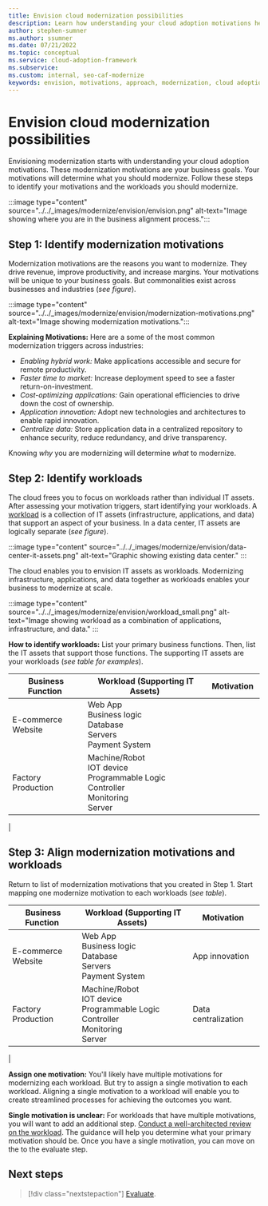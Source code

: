 ```yaml
---
title: Envision cloud modernization possibilities
description: Learn how understanding your cloud adoption motivations help you establish your approach to the modernization horizons, as part of your cloud adoption-related modernization plan.
author: stephen-sumner
ms.author: ssumner
ms.date: 07/21/2022
ms.topic: conceptual
ms.service: cloud-adoption-framework
ms.subservice:
ms.custom: internal, seo-caf-modernize
keywords: envision, motivations, approach, modernization, cloud adoption framework
---
```

# Envision cloud modernization possibilities

Envisioning modernization starts with understanding your cloud adoption motivations. These modernization motivations are your business goals. Your motivations will determine what you should modernize. Follow these steps to identify your motivations and the workloads you should modernize.

:::image type="content" source="../../_images/modernize/envision/envision.png" alt-text="Image showing where you are in the business alignment process.":::

## Step 1: Identify modernization motivations

 Modernization motivations are the reasons you want to modernize. They drive revenue, improve productivity, and increase margins. Your motivations will be unique to your business goals. But commonalities exist across businesses and industries (*see figure*).

:::image type="content" source="../../_images/modernize/envision/modernization-motivations.png" alt-text="Image showing modernization motivations.":::

**Explaining Motivations:** Here are a some of the most common modernization triggers across industries:

- *Enabling hybrid work:* Make applications accessible and secure for remote productivity.
- *Faster time to market:* Increase deployment speed to see a faster return-on-investment.
- *Cost-optimizing applications:* Gain operational efficiencies to drive down the cost of ownership.
- *Application innovation:* Adopt new technologies and architectures to enable rapid innovation.
- *Centralize data:* Store application data in a centralized repository to enhance security, reduce redundancy, and drive transparency.

Knowing *why* you are modernizing will determine *what* to modernize.

## Step 2: Identify workloads

The cloud frees you to focus on workloads rather than individual IT assets. After assessing your motivation triggers, start identifying your workloads. A [workload](../../plan/workloads.md) is a collection of IT assets (infrastructure, applications, and data) that support an aspect of your business. In a data center, IT assets are logically separate (*see figure*).

:::image type="content" source="../../_images/modernize/envision/data-center-it-assets.png" alt-text="Graphic showing existing data center." :::

The cloud enables you to envision IT assets as workloads. Modernizing infrastructure, applications, and data together as workloads enables your business to modernize at scale.

:::image type="content" source="../../_images/modernize/envision/workload_small.png" alt-text="Image showing workload as a combination of applications, infrastructure, and data." :::

**How to identify workloads:** List your primary business functions. Then, list the IT assets that support those functions. The supporting IT assets are your workloads (*see table for examples*).

|Business Function<span title="Business Function">&nbsp;</span> |Workload (Supporting IT Assets)<span title="Supporting IT Assets">&nbsp;</span> |Motivation<span title="Motivation">&nbsp;</span> |
| --- | --- | --- |
|E-commerce<br>Website| Web App<br>Business logic<br>Database<br>Servers<br>Payment System|
|Factory Production|Machine/Robot<br>IOT device<br>Programmable Logic Controller<br>Monitoring<br>Server
|

## Step 3: Align modernization motivations and workloads

Return to list of modernization motivations that you created in Step 1. Start mapping one modernize motivation to each workloads (*see table*).

|Business Function<span title="Business Function">&nbsp;</span> |Workload (Supporting IT Assets)<span title="Supporting IT Assets">&nbsp;</span> |Motivation<span title="Motivation">&nbsp;</span> |
| --- | --- | --- |
|E-commerce<br>Website| Web App<br>Business logic<br>Database<br>Servers<br>Payment System|App innovation
|Factory Production|Machine/Robot<br>IOT device<br>Programmable Logic Controller<br>Monitoring<br>Server|Data centralization
|

**Assign one motivation:** You'll likely have multiple motivations for modernizing each workload. But try to assign a single motivation to each workload.  Aligning a single motivation to a workload will enable you to create streamlined processes for achieving the outcomes you want.

**Single motivation is unclear:** For workloads that have multiple motivations, you will want to add an additional step. [Conduct a well-architected review on the workload](/assessments/?mode=pre-assessment&id=azure-architecture-review&session=e88fbec1-a73c-4d4f-8192-e2633676d3b9). The guidance will help you determine what your primary motivation should be. Once you have a single motivation, you can move on the to the evaluate step.

## Next steps

> [!div class="nextstepaction"]
> [Evaluate](../../modernize/business-alignment/evaluate-modernization-options.md).
